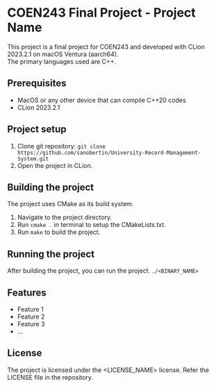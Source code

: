 # COEN243 Final Project - Project Name

This project is a final project for COEN243 and developed with CLion 2023.2.1 on macOS Ventura (aarch64).  
The primary languages used are C++.

## Prerequisites
- MacOS or any other device that can compile C++20 codes
- CLion 2023.2.1

## Project setup
1. Clone git repository: `git clone https://github.com/sanobertin/University-Record-Management-System.git`
2. Open the project in CLion.

## Building the project

The project uses CMake as its build system.

1. Navigate to the project directory.
2. Run `cmake .` in terminal to setup the CMakeLists.txt.
3. Run `make` to build the project.

## Running the project

After building the project, you can run the project. `./<BINARY_NAME>`

## Features

- Feature 1
- Feature 2
- Feature 3
- ...

## License

The project is licensed under the <LICENSE_NAME> license. Refer the LICENSE file in the repository.